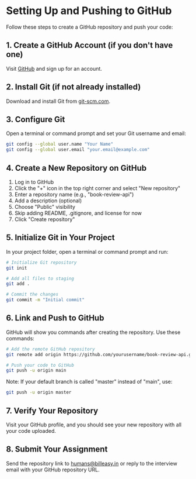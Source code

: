 # Setting Up and Pushing to GitHub

Follow these steps to create a GitHub repository and push your code:

## 1. Create a GitHub Account (if you don't have one)

Visit [GitHub](https://github.com/) and sign up for an account.

## 2. Install Git (if not already installed)

Download and install Git from [git-scm.com](https://git-scm.com/downloads).

## 3. Configure Git

Open a terminal or command prompt and set your Git username and email:

```bash
git config --global user.name "Your Name"
git config --global user.email "your.email@example.com"
```

## 4. Create a New Repository on GitHub

1. Log in to GitHub
2. Click the "+" icon in the top right corner and select "New repository"
3. Enter a repository name (e.g., "book-review-api")
4. Add a description (optional)
5. Choose "Public" visibility
6. Skip adding README, .gitignore, and license for now
7. Click "Create repository"

## 5. Initialize Git in Your Project

In your project folder, open a terminal or command prompt and run:

```bash
# Initialize Git repository
git init

# Add all files to staging
git add .

# Commit the changes
git commit -m "Initial commit"
```

## 6. Link and Push to GitHub

GitHub will show you commands after creating the repository. Use these commands:

```bash
# Add the remote GitHub repository
git remote add origin https://github.com/yourusername/book-review-api.git

# Push your code to GitHub
git push -u origin main
```

Note: If your default branch is called "master" instead of "main", use:

```bash
git push -u origin master
```

## 7. Verify Your Repository

Visit your GitHub profile, and you should see your new repository with all your code uploaded.

## 8. Submit Your Assignment

Send the repository link to humans@billeasy.in or reply to the interview email with your GitHub repository URL.